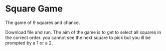 # Square Game
The game of 9 squares and chance.



Download file and run.
The aim of the game is to get to select all squares in the correct order. you cannot see the next square to pick but you ill be prompted by a 1 or a 2. 
